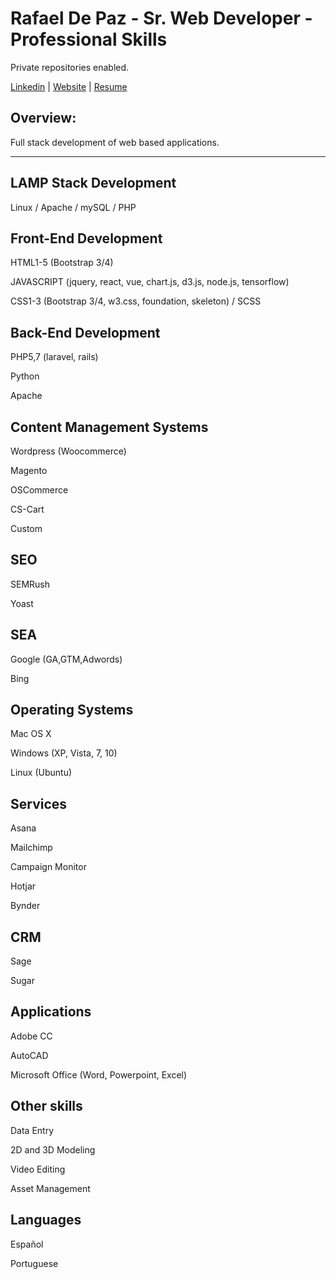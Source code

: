 # Rafael De Paz - Sr. Web Developer - Professional Skills

<p>Private repositories enabled.</p>

<p><a href="https://www.linkedin.com/in/rafael-de-paz-2514b1122/" title="Rafael De Paz">Linkedin</a> | <a href="https://rdepaz.com" title="rdepaz.com">Website</a> | <a href="https://drive.google.com/open?id=1euYC2ABBFNAd157vJv69h5nX0yoaMjoo" title="Rafael De Paz">Resume</a></p>


<h2>Overview:</h2>
<p>Full stack development of web based applications.</p>
<hr/>

<h2>LAMP Stack Development</h2>
<p>Linux / Apache / mySQL / PHP</p>

<h2>Front-End Development</h2>
<p>HTML1-5 (Bootstrap 3/4)</p>
<p>JAVASCRIPT (jquery, react, vue, chart.js, d3.js, node.js, tensorflow)</p>
<p>CSS1-3 (Bootstrap 3/4, w3.css, foundation, skeleton) / SCSS</p>

<h2>Back-End Development</h2>
<p>PHP5,7 (laravel, rails)</p>
<p>Python</p>
<p>Apache</p>

<h2>Content Management Systems</h2>
<p>Wordpress (Woocommerce)</p>
<p>Magento</p>
<p>OSCommerce</p>
<p>CS-Cart</p>
<p>Custom</p>

<h2>SEO</h2>
<p>SEMRush</p>
<p>Yoast</p>

<h2>SEA</h2>
<p>Google (GA,GTM,Adwords)</p>
<p>Bing</p>

<h2>Operating Systems</h2>
<p>Mac OS X</p>
<p>Windows (XP, Vista, 7, 10)</p>
<p>Linux (Ubuntu)</p>

<h2>Services</h2>
<p>Asana</p>
<p>Mailchimp</p>
<p>Campaign Monitor</p>
<p>Hotjar</p>
<p>Bynder</p>

<h2>CRM</h2>
<p>Sage</p>
<p>Sugar</p>

<h2>Applications</h2>
<p>Adobe CC</p>
<p>AutoCAD</p>
<p>Microsoft Office (Word, Powerpoint, Excel)</p>

<h2>Other skills</h2>
<p>Data Entry</p>
<p>2D and 3D Modeling</p>
<p>Video Editing</p>
<p>Asset Management</p>

<h2>Languages</h2>
<p>Español</p>
<p>Portuguese</p>